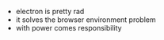 
* electron is pretty rad
* it solves the browser environment problem
* with power comes responsibility
